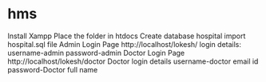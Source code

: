 # hms
Install Xampp
Place the folder in htdocs
Create database hospital import hospital.sql file
Admin Login Page
http://localhost/lokesh/
login details:
username-admin
password-admin
Doctor Login Page
http://localhost/lokesh/doctor
Doctor login details 
username-doctor email id
password-Doctor full name
